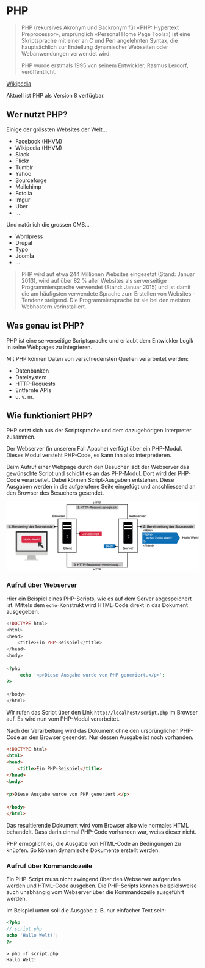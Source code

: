 # PHP

> PHP (rekursives Akronym und Backronym für «PHP: Hypertext Preprocessor», ursprünglich «Personal Home Page Tools») ist eine Skriptsprache mit einer an C und Perl angelehnten Syntax, die hauptsächlich zur Erstellung dynamischer Webseiten oder Webanwendungen verwendet wird.
>
> PHP wurde erstmals 1995 von seinem Entwickler, Rasmus Lerdorf, veröffentlicht.

[Wikipedia](https://de.wikipedia.org/wiki/PHP)

Aktuell ist PHP als Version 8 verfügbar.

## Wer nutzt PHP?

Einige der grössten Websites der Welt...

* Facebook (HHVM)
* Wikipedia (HHVM)
* Slack
* Flickr
* Tumblr
* Yahoo
* Sourceforge
* Mailchimp
* Fotolia
* Imgur
* Uber
* ...

Und natürlich die grossen CMS...

* Wordpress
* Drupal
* Typo
* Joomla
* ...

> PHP wird auf etwa 244 Millionen Websites eingesetzt (Stand: Januar 2013), wird auf über 82 % aller Websites als serverseitige Programmiersprache verwendet (Stand: Januar 2015) und ist damit die am häufigsten verwendete Sprache zum Erstellen von Websites - Tendenz steigend. Die Programmiersprache ist sie bei den meisten Webhostern vorinstalliert.

## Was genau ist PHP?

PHP ist eine serverseitige Scriptsprache und erlaubt dem Entwickler Logik in seine Webpages zu integrieren.

Mit PHP können Daten von verschiedensten Quellen verarbeitet werden:

* Datenbanken
* Dateisystem
* HTTP-Requests
* Entfernte APIs
* u. v. m.

## Wie funktioniert PHP?

PHP setzt sich aus der Scriptsprache und dem dazugehörigen Interpreter zusammen.

Der Webserver (in unserem Fall Apache) verfügt über ein PHP-Modul. Dieses Modul versteht PHP-Code, es kann ihn also interpretieren.

Beim Aufruf einer Webpage durch den Besucher lädt der Webserver das gewünschte Script und schickt es an das PHP-Modul. Dort wird der PHP-Code  verarbeitet. Dabei können Script-Ausgaben entstehen. Diese Ausgaben werden in die aufgerufene Seite eingefügt und anschliessend an den Browser des Besuchers gesendet.

![Szene 8](./src/08.jpg)

### Aufruf über Webserver

Hier ein Beispiel eines PHP-Scripts, wie es auf dem Server abgespeichert ist. Mittels dem `echo`-Konstrukt wird HTML-Code direkt in das Dokument ausgegeben.

```php
<!DOCTYPE html>
<html>
<head>
    <title>Ein PHP-Beispiel</title>
</head>
<body>

<?php
     echo '<p>Diese Ausgabe wurde von PHP generiert.</p>';
?>

</body>
</html>
```


Wir rufen das Script über den Link `http://localhost/script.php` im Browser auf. Es wird nun vom PHP-Modul verarbeitet.

Nach der Verarbeitung wird das Dokument ohne den ursprünglichen PHP-Code an den Browser gesendet. Nur dessen Ausgabe ist noch vorhanden.

```html
<!DOCTYPE html>
<html>
<head>
    <title>Ein PHP-Beispiel</title>
</head>
<body>

<p>Diese Ausgabe wurde von PHP generiert.</p>

</body>
</html>
```

Das resultierende Dokument wird vom Browser also wie normales HTML behandelt. Dass darin einmal PHP-Code vorhanden war, weiss dieser nicht.

PHP ermöglicht es, die Ausgabe von HTML-Code an Bedingungen zu knüpfen. So können dynamische Dokumente erstellt werden.

### Aufruf über Kommandozeile

Ein PHP-Script muss nicht zwingend über den Webserver aufgerufen werden und HTML-Code ausgeben. Die PHP-Scripts können beispielsweise auch unabhängig vom Webserver über die Kommandozeile ausgeführt werden.

Im Beispiel unten soll die Ausgabe z. B. nur einfacher Text sein:

```php
<?php
// script.php
echo 'Hallo Welt!';
?>
```

```
> php -f script.php
Hallo Welt!
```
